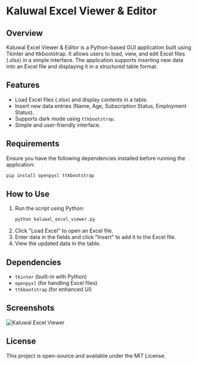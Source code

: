 # Kaluwal Excel Viewer & Editor

## Overview
Kaluwal Excel Viewer & Editor is a Python-based GUI application built using Tkinter and ttkbootstrap. It allows users to load, view, and edit Excel files (.xlsx) in a simple interface. The application supports inserting new data into an Excel file and displaying it in a structured table format.

## Features
- Load Excel files (.xlsx) and display contents in a table.
- Insert new data entries (Name, Age, Subscription Status, Employment Status).
- Supports dark mode using `ttkbootstrap`.
- Simple and user-friendly interface.

## Requirements
Ensure you have the following dependencies installed before running the application:

```sh
pip install openpyxl ttkbootstrap
```

## How to Use
1. Run the script using Python:
   ```sh
   python kaluwal_excel_viewer.py
   ```
2. Click "Load Excel" to open an Excel file.
3. Enter data in the fields and click "Insert" to add it to the Excel file.
4. View the updated data in the table.

## Dependencies
- `tkinter` (built-in with Python)
- `openpyxl` (for handling Excel files)
- `ttkbootstrap` (for enhanced UI)

## Screenshots

![Kaluwal Excel Viewer](https://github.com/user-attachments/assets/a1aa6625-2661-430c-9836-f146c88b099f)


## License
This project is open-source and available under the MIT License.

